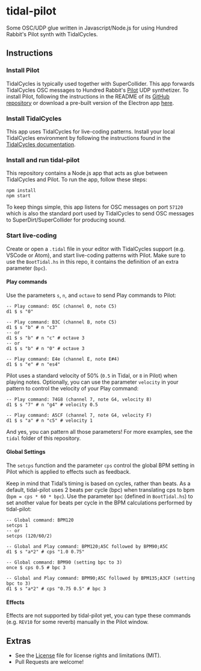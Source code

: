 # tidal-pilot

Some OSC/UDP glue written in Javascript/Node.js for using Hundred Rabbit's Pilot synth with TidalCycles.

## Instructions

### Install Pilot

TidalCycles is typically used together with SuperCollider. This app forwards TidalCycles OSC messages to Hundred Rabbit's [Pilot](https://github.com/hundredrabbits/Pilot) UDP synthetizer. To install Pilot, following the instructions in the README of its [GitHub repository](https://github.com/hundredrabbits/Pilot) or download a pre-built version of the Electron app [here](https://hundredrabbits.itch.io/pilot).

### Install TidalCycles

This app uses TidalCycles for live-coding patterns. Install your local TidalCycles environment by following the instructions found in the [TidalCycles documentation](https://tidalcycles.org/index.php/Installation).

### Install and run tidal-pilot

This repository contains a Node.js app that acts as glue between TidalCycles and Pilot. To run the app, follow these steps:

```
npm install
npm start
```

To keep things simple, this app listens for OSC messages on port `57120` which is also the standard port used by TidalCycles to send OSC messages to SuperDirt/SuperCollider for producing sound.

### Start live-coding

Create or open a `.tidal` file in your editor with TidalCycles support (e.g. VSCode or Atom), and start live-coding patterns with Pilot. Make sure to use the `BootTidal.hs` in this repo, it contains the definition of an extra parameter (`bpc`).

#### Play commands

Use the parameters `s`, `n`, and `octave` to send Play commands to Pilot: 

```
-- Play command: 05C (channel 0, note C5)
d1 $ s "0" 

-- Play command: B3C (channel B, note C5)
d1 $ s "b" # n "c3"
-- or 
d1 $ s "b" # n "c" # octave 3
-- or 
d1 $ s "b" # n "0" # octave 3

-- Play command: E4e (channel E, note E#4)
d1 $ s "e" # n "es4"
```

Pilot uses a standard velocity of 50% (`0.5` in Tidal, or `8` in Pilot) when playing notes. Optionally, you can use the parameter `velocity` in your pattern to control the velocity of your Play command:

```
-- Play command: 74G8 (channel 7, note G4, velocity 8)
d1 $ s "7" # n "g4" # velocity 0.5

-- Play command: A5CF (channel 7, note G4, velocity F)
d1 $ s "a" # n "c5" # velocity 1
```

And yes, you can pattern all those parameters! For more examples, see the `tidal` folder of this repository.

#### Global Settings

The `setcps` function and the parameter `cps` control the global BPM setting in Pilot which is applied to effects such as feedback. 

Keep in mind that Tidal’s timing is based on cycles, rather than beats. As a default, tidal-pilot uses 2 beats per cycle (bpc) when translating cps to bpm (`bpm = cps * 60 * bpc`). Use the parameter `bpc` (defined in `BootTidal.hs`) to set another value for beats per cycle in the BPM calculations performed by tidal-pilot:

```
-- Global command: BPM120
setcps 1
-- or 
setcps (120/60/2)

-- Global and Play command: BPM120;A5C followed by BPM90;A5C
d1 $ s "a*2" # cps "1.0 0.75"

-- Global command: BPM90 (setting bpc to 3)
once $ cps 0.5 # bpc 3

-- Global and Play command: BPM90;A5C followed by BPM135;A3CF (setting bpc to 3)
d1 $ s "a*2" # cps "0.75 0.5" # bpc 3
```

#### Effects

Effects are not supported by tidal-pilot yet, you can type these commands (e.g. `REV10` for some reverb) manually in the Pilot window.

## Extras

- See the [License](LICENSE) file for license rights and limitations (MIT).
- Pull Requests are welcome!